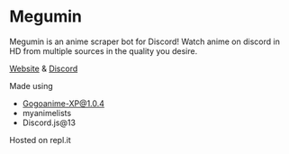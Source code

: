 # Megumin

Megumin is an anime scraper bot for Discord! Watch anime on discord in HD from multiple sources in the quality you desire.

[Website](https://avi-rana-1718.github.io/Megumin/) & [Discord](https://discord.com/invite/6qcYP89Zh2)

Made using
- [Gogoanime-XP@1.0.4](https://github.com/jainprashul/gogoanime)
- myanimelists
- Discord.js@13

Hosted on repl.it
